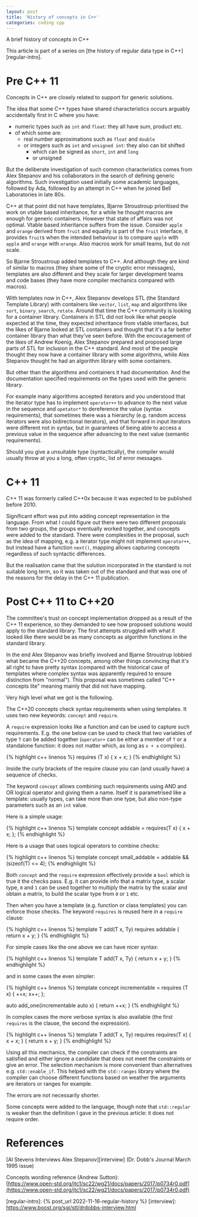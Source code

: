 ```yaml
---
layout: post
title: 'History of concepts in C++'
categories: coding cpp
---
```


A brief history of concepts in C++

This article is part of a series on [the history of regular data type in
C++][regular-intro].


# Pre C++ 11

Concepts in C++ are closely related to support for generic solutions.

The idea that some C++ types have shared characteristics occurs arguably
accidentally first in C where you have:
- numeric types such as `int` and `float`: they all have sum, product etc.
- of which some are:
  - real number approximations such as `float` and `double`
  - or integers such as `int` and `unsigned int`: they also can bit shifted
    - which can be signed as `short`, `int` and `long`
    - or unsigned

But the deliberate investigation of such common characteristics comes from Alex
Stepanov and his collaborators in the search of defining generic algorithms.
Such investigation used initially some academic languages, followed by Ada,
followed by an attempt in C++ when he joined Bell Laboratories in late 80s.

C++ at that point did not have templates, Bjarne Stroustroup prioritised the
work on vtable based inheritance, for a while he thought macros are enough for
generic containers. However that state of affairs was not optimal. Vtable based
inheritance suffers from the issue.  Consider `apple` and `orange` derived from
`fruit` and equality is part of the `fruit` interface, it provides `fruit`s
when the intended behaviour is to compare `apple` with `apple` and `orange`
with `orange`. Also macros work for small teams, but do not scale.

So Bjarne Stroustroup added templates to C++. And although they are kind of
similar to macros (they share some of the cryptic error messages), templates are
also different and they scale for larger development teams and code bases (they
have more compiler mechanics compared with macros).

With templates now in C++, Alex Stepanov develops STL (the Standard Template
Library) with containers like `vector`, `list`, `map` and algorithms like
`sort`, `binary_search`, `rotate`. Around that time the C++ community is
looking for a container library. Containers in STL did not look like what
people expected at the time, they expected inheritance from vtable interfaces,
but the likes of Bjarne looked at STL containers and thought that it's a far
better container library than what they've seen before. With the encouragement
of the likes of Andrew Koenig, Alex Stepanov prepared and proposed large parts
of STL for inclusion in the C++ standard. And most of the people thought they
now have a container library with some algorithms, while Alex Stepanov thought
he had an algorithm library with some containers.

But other than the algorithms and containers it had documentation. And the
documentation specified requirements on the types used with the generic
library.

For example many algorithms accepted iterators and you understood that the
iterator type has to implement `operator++` to advance to the next value in the
sequence and `opetator*` to dereference the value (syntax requirements), that
sometimes there was a hierarchy (e.g. random access iterators were also
bidirectional iterators), and that forward in input iterators were different
not in syntax, but in guarantees of being able to access a previous value in
the sequence after advancing to the next value (semantic requirements).

Should you give a unsuitable type (syntactically), the compiler would usually
throw at you a long, often cryptic, list of error messages.

# C++ 11

C++ 11 was formerly called C++0x because it was expected to be published before
2010.

Significant effort was put into adding concept representation in the language.
From what I could figure out there were two different proposals from two
groups, the groups eventually worked together, and concepts were added to the
standard. There were complexities in the proposal, such as the idea of mapping,
e.g. a iterator type might not implement `operator++`, but instead have a
function `next()`, mapping allows capturing concepts regardless of such
syntactic differences.

But the realisation came that the solution incorporated in the standard is not
suitable long term, so it was taken out of the standard and that was one of the
reasons for the delay in the C++ 11 publication.

# Post C++ 11 to C++20

The committee's trust on concept implementation dropped as a result of the
C++ 11 experience, so they demanded to see how proposed solutions would apply
to the standard library. The first attempts struggled with what it looked like
there would be as many concepts as algorithm functions in the standard library.

In the end Alex Stepanov was briefly involved and Bjarne Stroustrup lobbied
what became the C++20 concepts, among other things convincing that it's all
right to have pretty syntax (compared with the historical case of templates
where complex syntax was apparently required to ensure distinction from
"normal"). This proposal was sometimes called "C++ concepts lite" meaning
mainly that did not have mapping.

Very high level what we got is the following.

The C++20 concepts check syntax requirements when using templates. It uses two
new keywords: `concept` and `require`.

A `require` expression looks like a function and can be used to capture such
requirements. E.g. the one below can be used to check that two variables of
type `T` can be added together (`operator+` can be either a member of `T` or a
standalone function: it does not matter which, as long as `x + x` compiles).

{% highlight c++ linenos %}
requires (T x) { x + x; }
{% endhighlight %}

Inside the curly brackets of the require clause you can (and usually have) a
sequence of checks.

The keyword `concept` allows combining such requirements using AND and OR
logical operator and giving them a name. Itself it is parametrised like a
template: usually types, can take more than one type, but also non-type
parameters such as an `int` value.

Here is a simple usage:

{% highlight c++ linenos %}
template<typename T>
concept addable = requires(T x) { x + x; };
{% endhighlight %}

Here is a usage that uses logical operators to combine checks:

{% highlight c++ linenos %}
template<typename T>
concept small_addable = addable<T> && (sizeof(T) <= 4);
{% endhighlight %}

Both `concept` and the `require` expression effectively provide a `bool` which
is true it the checks pass. E.g. it can provide info that a matrix type, a
scalar type, `0` and `1` can be used together to multiply the matrix by the
scalar and obtain a matrix, to build the scalar type from `0` or `1` etc.

Then when you have a template (e.g. function or class templates) you can
enforce those checks. The keyword `requires` is reused here in a `require`
clause:

{% highlight c++ linenos %}
template<typename T>
T add(T x, Ty)
  requires addable<T>
{
  return x + y;
}
{% endhighlight %}

For simple cases like the one above we can have nicer syntax:

{% highlight c++ linenos %}
template<addable T>
T add(T x, Ty)
{
  return x + y;
}
{% endhighlight %}

and in some cases the even simpler:

{% highlight c++ linenos %}
template<typename T>
concept incrementable = requires (T x) { ++x; x++; };

auto add_one(incrementable auto x)
{
  return ++x;
}
{% endhighlight %}

In complex cases the more verbose syntax is also available (the first
`requires` is the clause, the second the expression).

{% highlight c++ linenos %}
template<typename T>
T add(T x, Ty)
  requires requires(T x) { x + x; }
{
  return x + y;
}
{% endhighlight %}

Using all this mechanics, the compiler can check if the constraints are
satisfied and either ignore a candidate that does not meet the constraints or
give an error. The selection mechanism is more convenient than alternatives
e.g. `std::enable_if`. This helped with the `std::ranges` library where the
compiler can choose different functions based on weather the arguments are
iterators or ranges for example.

The errors are not necessarily shorter.

Some concepts were added to the language, though note that `std::regular` is
weaker than the definition I gave in the previous article: it does not require
order.


# References

[Al Stevens Interviews Alex Stepanov][interview] (Dr. Dobb's Journal March 1995 issue)

Concepts wording reference (Andrew Sutton):<br/>
[https://www.open-std.org/jtc1/sc22/wg21/docs/papers/2017/p0734r0.pdf](https://www.open-std.org/jtc1/sc22/wg21/docs/papers/2017/p0734r0.pdf)


[regular-intro]:    {% post_url 2022-11-16-regular-history %}
[interview]: https://www.boost.org/sgi/stl/drdobbs-interview.html
